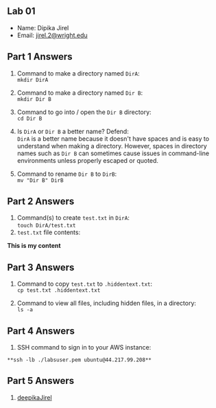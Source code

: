 ## Lab 01

- Name: Dipika Jirel
- Email: jirel.2@wright.edu

## Part 1 Answers

1. Command to make a directory named `DirA`: </br>
     `mkdir DirA`
   
2. Command to make a directory named `Dir B`: </br>
     `mkdir Dir B`
   
3. Command to go into / open the `Dir B` directory: </br>
     `cd Dir B`
4. Is `DirA` or `Dir B` a better name?  Defend: </br>
      `DirA` is a better name because it doesn't have spaces and is easy to understand when making a directory. However, spaces in directory names such as `Dir B` can sometimes cause issues in command-line environments unless properly escaped or quoted.
5. Command to rename `Dir B` to `DirB`:  </br>
     `mv "Dir B" DirB`

## Part 2 Answers

1. Command(s) to create `test.txt` in `DirA`:</br>
        `touch DirA/test.txt`
3. `test.txt` file contents:</br>


**This is my content**

## Part 3 Answers

1. Command to copy `test.txt` to `.hiddentext.txt`: </br>
        `cp test.txt .hiddentext.txt`

3. Command to view all files, including hidden files, in a directory: </br>
     `ls -a`

## Part 4 Answers

1. SSH command to sign in to your AWS instance: </br>

```
**ssh -lb ./labsuser.pem ubuntu@44.217.99.208**
```

## Part 5 Answers

1. [deepikaJirel](https://github.com/deepikaJirel/OsAssignment/blob/main/Lab01.md)
